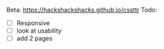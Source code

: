 Beta: https://hackshackshacks.github.io/cssttr
Todo:
- [ ] Responsive
- [ ] look at usability
- [ ] add 2 pages
